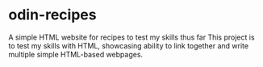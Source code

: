 # odin-recipes
A simple HTML website for recipes to test my skills thus far
This project is to test my skills with HTML, showcasing ability to link together and write multiple simple HTML-based webpages.